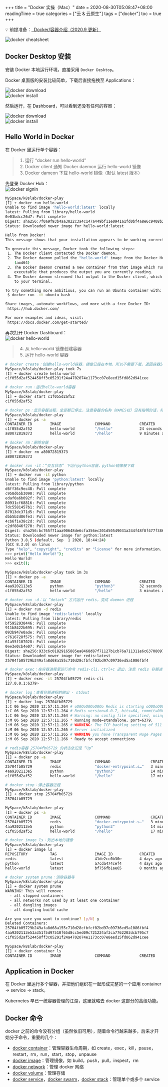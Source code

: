 +++
title = "Docker 实操（Mac）"
date = 2020-08-30T05:08:47+08:00
readingTime = true
categories = ["云 & 云原生"]
tags = ["docker"]
toc = true
+++

<!--more-->

💡 前提准备：[<i class="fas fa-external-link-alt"></i>&nbsp; Docker/容器介绍（2020.9 更新）](/posts/docker101/)

![docker cheatsheet](/images/docker/cheatsheet-docker.png)

## Docker Desktop 安装

安装 Docker 本地运行环境，直接采用 `Docker Desktop`。

Docker 桌面版的安装比较简单，下载后直接拖拽至 Applications：

![docker download](/images/docker/docker-download.png)  
![docker install](/images/docker/docker-install.png)

然后运行，在 Dashboard，可以看到还没有任何的容器：

![docker download](/images/docker/docker-dashboard.png)  
![docker install](/images/docker/no-container.png)

## Hello World in Docker

在 Docker 里运行单个容器：

> 1. 运行 “docker run hello-world”
> 2. Docker client 通知 Docker daemon 运行 hello-world 镜像
> 3. Docker dameon 下载 hello-world 镜像（默认 latest 版本）

先登录 Docker Hub：  
![docker signin](/images/docker/docker-signin.png)

```bash
MySpace/k8slab/docker-play
[I] ➜ docker run hello-world
Unable to find image 'hello-world:latest' locally
latest: Pulling from library/hello-world
0e03bdcc26d7: Pull complete
Digest: sha256:7f0a9f93b4aa3022c3a4c147a449bf11e0941a1fd0bf4a8e6c9408b2600777c5
Status: Downloaded newer image for hello-world:latest

Hello from Docker!
This message shows that your installation appears to be working correctly.

To generate this message, Docker took the following steps:
 1. The Docker client contacted the Docker daemon.
 2. The Docker daemon pulled the "hello-world" image from the Docker Hub.
    (amd64)
 3. The Docker daemon created a new container from that image which runs the
    executable that produces the output you are currently reading.
 4. The Docker daemon streamed that output to the Docker client, which sent it
    to your terminal.

To try something more ambitious, you can run an Ubuntu container with:
 $ docker run -it ubuntu bash

Share images, automate workflows, and more with a free Docker ID:
 https://hub.docker.com/

For more examples and ideas, visit:
 https://docs.docker.com/get-started/
```

再次打开 Docker Dashboard：  
![docker hello-world](/images/docker/hello-world.png)

> 4. 从 hello-world 镜像创建容器
> 5. 运行 hello-world 容器

```bash
# docker create：创建hello-world容器，镜像已经在本地，所以不需要下载，返回容器id
MySpace/k8slab/docker-play took 7s
[I] ➜ docker create hello-world
c1f055d2af524458ff3c05291f24a4702074e1173cc07e8eed15fd862d941cee

# docker run：运行hello-world容器
MySpace/k8slab/docker-play
[I] ➜ docker start c1f055d2af52
c1f055d2af52

# docker ps：显示容器进程，全部都已停止，注意容器的名称（NAMES栏）没有指明的话，将会被随机产生
MySpace/k8slab/docker-play
[I] ➜ docker ps -a
CONTAINER ID        IMAGE               COMMAND             CREATED             STATUS                     PORTS               NAMES
c1f055d2af52        hello-world         "/hello"            24 seconds ago      Exited (0) 9 seconds ago                       hopeful_chatelet
a80072819373        hello-world         "/hello"            9 minutes ago       Exited (0) 9 minutes ago                       angry_hypatia

# docker rm：删除容器
MySpace/k8slab/docker-play
[I] ➜ docker rm a80072819373
a80072819373

# docker run -it：“交互状态” 下运行python容器，python镜像被下载
MySpace/k8slab/docker-play
[I] ➜ docker run -it python
Unable to find image 'python:latest' locally
latest: Pulling from library/python
d6ff36c9ec48: Pull complete
c958d65b3090: Pull complete
edaf0a6b092f: Pull complete
80931cf68816: Pull complete
7dc5581457b1: Pull complete
87013dc371d5: Pull complete
dbb5b2d86fe3: Pull complete
4cb6f1e38c2d: Pull complete
c2df8846f270: Pull complete
Digest: sha256:bc765f71aaa90648de6cfa356ec201d50549031a244f48f8f477f386517c5d1b
Status: Downloaded newer image for python:latest
Python 3.8.5 (default, Sep  1 2020, 18:44:24)
[GCC 8.3.0] on linux
Type "help", "copyright", "credits" or "license" for more information.
>>> print("Hello World!");
Hello World!
>>> exit();

MySpace/k8slab/docker-play took 1m 3s
[I] ➜ docker ps -a
CONTAINER ID        IMAGE               COMMAND             CREATED             STATUS                     PORTS               NAMES
4aa9202113e5        python              "python3"           32 seconds ago      Exited (0) 5 seconds ago                       flamboyant_moser
c1f055d2af52        hello-world         "/hello"            3 minutes ago       Exited (0) 3 minutes ago                       hopeful_chatelet

# docker run -d：以 “detach” 方式运行 redis，变成 daemon 进程
MySpace/k8slab/docker-play
[I] ➜ docker run -d redis
Unable to find image 'redis:latest' locally
latest: Pulling from library/redis
bf5952930446: Pull complete
911b8422b695: Pull complete
093b947e0ade: Pull complete
c7616728f575: Pull complete
61a55f107028: Pull complete
0ee3e0cb4e07: Pull complete
Digest: sha256:933c6c01829165885ea8468d87f71127b1cb76a711311e6c63708097e92ee3d1
Status: Downloaded newer image for redis:latest
25704fb05729b249afa8d68a155c710d28cfbfcf02bd97c09736ed5a1086fbf4

# docker exec：在容器进程里运行命令 redis-cli，ctrl+c 退出，注意 redis 容器进程依旧在
MySpace/k8slab/docker-play
[I] ➜ docker exec -it 25704fb05729 redis-cli
127.0.0.1:6379>

# docker log：查看容器进程的输出 - stdout
MySpace/k8slab/docker-play
[I] ➜ docker logs 25704fb05729
1:C 06 Sep 2020 12:57:11.264 # oO0OoO0OoO0Oo Redis is starting oO0OoO0OoO0Oo
1:C 06 Sep 2020 12:57:11.264 # Redis version=6.0.7, bits=64, commit=00000000, modified=0, pid=1, just started
1:C 06 Sep 2020 12:57:11.264 # Warning: no config file specified, using the default config. In order to specify a config file use redis-server /path/to/redis.conf
1:M 06 Sep 2020 12:57:11.265 * Running mode=standalone, port=6379.
1:M 06 Sep 2020 12:57:11.265 # WARNING: The TCP backlog setting of 511 cannot be enforced because /proc/sys/net/core/somaxconn is set to the lower value of 128.
1:M 06 Sep 2020 12:57:11.265 # Server initialized
1:M 06 Sep 2020 12:57:11.265 # WARNING you have Transparent Huge Pages (THP) support enabled in your kernel. This will create latency and memory usage issues with Redis. To fix this issue run the command 'echo never > /sys/kernel/mm/transparent_hugepage/enabled' as root, and add it to your /etc/rc.local in order to retain the setting after a reboot. Redis must be restarted after THP is disabled.
1:M 06 Sep 2020 12:57:11.266 * Ready to accept connections

# redis容器 25704fb05729 的状态依旧是 “Up”
MySpace/k8slab/docker-play
[I] ➜ docker ps -a
CONTAINER ID        IMAGE               COMMAND                  CREATED             STATUS                      PORTS               NAMES
25704fb05729        redis               "docker-entrypoint.s…"   3 minutes ago       Up 3 minutes                6379/tcp            compassionate_mcnulty
4aa9202113e5        python              "python3"                14 minutes ago      Exited (0) 14 minutes ago                       flamboyant_moser
c1f055d2af52        hello-world         "/hello"                 17 minutes ago      Exited (0) 17 minutes ago                       hopeful_chatelet

# docker stop：停止容器进程
MySpace/k8slab/docker-play
[I] ➜ docker stop 25704fb05729
25704fb05729

MySpace/k8slab/docker-play
[I] ➜ docker ps -a
CONTAINER ID        IMAGE               COMMAND                  CREATED             STATUS                      PORTS               NAMES
25704fb05729        redis               "docker-entrypoint.s…"   3 minutes ago       Exited (0) 2 seconds ago                        compassionate_mcnulty
4aa9202113e5        python              "python3"                14 minutes ago      Exited (0) 14 minutes ago                       flamboyant_moser
c1f055d2af52        hello-world         "/hello"                 17 minutes ago      Exited (0) 17 minutes ago                       hopeful_chatelet

# docker image ls：列出本地的镜像
MySpace/k8slab/docker-play
[I] ➜ docker image ls
REPOSITORY          TAG                 IMAGE ID            CREATED             SIZE
redis               latest              41de2cc0b30e        4 days ago          104MB
python              latest              a7cda474cef4        4 days ago          882MB
hello-world         latest              bf756fb1ae65        8 months ago        13.3kB

# docker system prune：清除容器等
MySpace/k8slab/docker-play
[I] ➜ docker system prune
WARNING! This will remove:
  - all stopped containers
  - all networks not used by at least one container
  - all dangling images
  - all dangling build cache

Are you sure you want to continue? [y/N] y
Deleted Containers:
25704fb05729b249afa8d68a155c710d28cfbfcf02bd97c09736ed5a1086fbf4
4aa9202113e53a351f5d97510f65d8cc5ed09c721224af3ca7762203dcb795c7
c1f055d2af524458ff3c05291f24a4702074e1173cc07e8eed15fd862d941cee

MySpace/k8slab/docker-play
[I] ➜ docker container ls
CONTAINER ID        IMAGE               COMMAND             CREATED             STATUS              PORTS               NAMES
```

## Application in Docker

在 Docker 里运行多个容器，并把他们组织在一起形成完整的一个应用 <span class="kwd">container</span> -> <span class="kwd">service</span> -> <span class="kwd">stack</span>。

Kubernetes 早已一统容器管理的江湖，这里就略去 docker 这部分的高级功能。

## Docker 命令

docker 之前的命令没有分组（虽然依旧可用），随着命令行越来越多，后来才开始分子命令，重要的几个：

-   [docker container](https://docs.docker.com/engine/reference/commandline/container/)：管理容器生命周期，如 create，exec，kill，pause，restart，rm，run，start，stop，unpause
-   [docker image](https://docs.docker.com/engine/reference/commandline/image/)：管理镜像，如 build，push，pull，inspect，rm
-   [docker network](https://docs.docker.com/engine/reference/commandline/network/)：管理 docker 网络
-   [docker volume](https://docs.docker.com/storage/volumes/)：管理存储
-   [docker service](https://docs.docker.com/engine/reference/commandline/service/)，[docker swarm](https://docs.docker.com/engine/reference/commandline/swarm/)，[docker stack](https://docs.docker.com/engine/reference/commandline/stack/)：管理单个或多个 service

